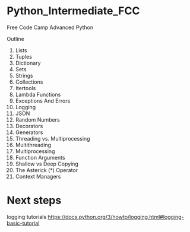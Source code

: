 # Python_Intermediate_FCC
Free Code Camp Advanced Python

Outline

01. Lists
02. Tuples
03. Dictionary
04. Sets
05. Strings
06. Collections
07. Itertools
08. Lambda Functions
09. Exceptions And Errors
10. Logging
11. JSON
12. Random Numbers
13. Decorators
14. Generators
15. Threading vs. Multiprocessing
16. Multithreading
17. Multiprocessing
18. Function Arguments
19. Shallow vs Deep Copying
20. The Asterick (*) Operator
21. Context Managers


# Next steps
logging tutorials
https://docs.python.org/3/howto/logging.html#logging-basic-tutorial